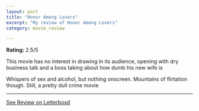 ```yaml
---
layout: post
title: "Honor Among Lovers"
excerpt: "My review of Honor Among Lovers"
category: movie_review

---
```


**Rating:** 2.5/5

This movie has no interest in drawing in its audience, opening with dry business talk and a boss taking about how dumb his new wife is

Whispers of sex and alcohol, but nothing onscreen. Mountains of flirtation though. Still, a pretty dull crime movie

<hr>

[See Review on Letterboxd](https://boxd.it/3VxRCF)
